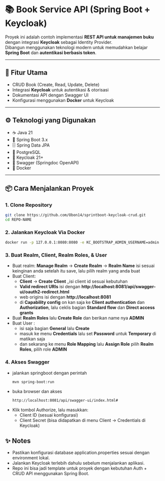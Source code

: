 # 📚 Book Service API (Spring Boot + Keycloak)

Proyek ini adalah contoh implementasi **REST API untuk manajemen buku** dengan integrasi **Keycloak** sebagai Identity Provider.  
Dibangun menggunakan teknologi modern untuk memudahkan belajar **Spring Boot** dan **autentikasi berbasis token**.

---

## 🚀 Fitur Utama
- CRUD Book (Create, Read, Update, Delete)
- Integrasi **Keycloak** untuk autentikasi & otorisasi
- Dokumentasi API dengan Swagger UI
- Konfigurasi menggunakan **Docker** untuk Keycloak

---

## ⚙️ Teknologi yang Digunakan
- ☕ Java 21
- 🚀 Spring Boot 3.x
- 🗄️ Spring Data JPA
- 🐘 PostgreSQL
- 🔑 Keycloak 21+
- 📖 Swagger (Springdoc OpenAPI)
- 🐳 Docker

---

## 📦 Cara Menjalankan Proyek

### 1. Clone Repository
```bash
git clone https://github.com/Obon14/sprintboot-keycloak-crud.git
cd REPO-NAME
```
### 2. Jalankan Keycloak Via Docker
```bash
docker run -p 127.0.0.1:8080:8080 -e KC_BOOTSTRAP_ADMIN_USERNAME=admin -e KC_BOOTSTRAP_ADMIN_PASSWORD=admin quay.io/keycloak/keycloak:26.3.2 start-dev
```
### 3. Buat Realm, Client, Realm Roles, & User
- Buat realm: **Manage Realm** -> **Create Realm** -> **Realm Name** isi sesuai keinginan anda setelah itu save, lalu pilih realm yang anda buat
- Buat Client:
    - **Client** -> **Create Client** _isi client id sesuai kebutuhan
    - **Valid redirect URIs** isi dengan **http://localhost:8081/api/swagger-ui/oauth2-redirect.html**
    - web origins isi dengan **http://localhost:8081**
    - di **Capability config** on kan saja ke **Client authentication** dan **Authorization**, lalu ceklis bagian **Standard flow** dan **Direct access grants**
- Buat **Realm Roles** lalu **Create Role** dan berikan name nya **ADMIN**
- Buat User :
    - isi saja bagian **General** lalu **Create**
    - masuk ke menu **Credentials** lalu set **Password** untuk **Temporary** di matikan saja
    - dan sekarang ke menu **Role Mapping** lalu **Assign Role** pilih **Realm Roles**, pilih role **ADMIN**

### 4. Akses Swagger
- jalankan springboot dengan perintah
  ```bash
  mvn spring-boot:run
  ```
- buka browser dan akses
  ```bash
  http://localhost:8081/api/swagger-ui/index.html#
  ```
- Klik tombol Authorize, lalu masukkan:
    - Client ID (sesuai konfigurasi)
    - Client Secret (bisa didapatkan di menu Client → Credentials di Keycloak)

## ✨ Notes
- Pastikan konfigurasi database application.properties sesuai dengan environment lokal.
- Jalankan Keycloak terlebih dahulu sebelum menjalankan aplikasi.
- Repo ini bisa jadi template untuk proyek dengan kebutuhan Auth + CRUD API menggunakan Spring Boot.









